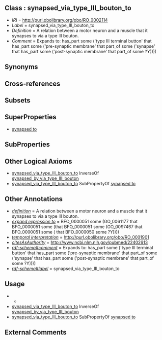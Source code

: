 
## Class : synapsed_via_type_III_bouton_to

 * *IRI* = http://purl.obolibrary.org/obo/RO_0002114
 * *Label* = synapsed_via_type_III_bouton_to
 * *Definition* = A relation between a motor neuron and a muscle that it synapses to via a type III bouton.
 * *Comment* = Expands to: has_part some ('type III terminal button' that has_part some ('pre-synaptic membrane' that part_of some ('synapse' that has_part some ('post-synaptic membrane' that part_of some ?Y))))

## Synonyms


## Cross-references


## Subsets


## SuperProperties

 * [synapsed to](../../RO/20/RO_0002120.md)

## SubProperties


## Other Logical Axioms

 * [synapsed_via_type_III_bouton_to](../../RO/14/RO_0002114.md) InverseOf [synapsed_by_via_type_III_bouton](../../RO/15/RO_0002115.md)
 * [synapsed_via_type_III_bouton_to](../../RO/14/RO_0002114.md) SubPropertyOf [synapsed to](../../RO/20/RO_0002120.md)

## Other Annotations

 * *[definition](../../IAO/15/IAO_0000115.md)* = A relation between a motor neuron and a muscle that it synapses to via a type III bouton.
 * *[expand expression to](../../IAO/24/IAO_0000424.md)* = BFO_0000051 some (GO_0061177 that BFO_0000051 some (that BFO_0000051 some (GO_0097467 that BFO_0000051 some ( that BFO_0000050 some ?Y))))
 * *[temporal interpretation](../../RO/00/RO_0001900.md)* = http://purl.obolibrary.org/obo/RO_0001901
 * *[citesAsAuthority](../../ty/citesAsAuthority.md)* = http://www.ncbi.nlm.nih.gov/pubmed/22402613
 * *[rdf-schema#comment](../../nt/rdf-schema#comment.md)* = Expands to: has_part some ('type III terminal button' that has_part some ('pre-synaptic membrane' that part_of some ('synapse' that has_part some ('post-synaptic membrane' that part_of some ?Y))))
 * *[rdf-schema#label](../../el/rdf-schema#label.md)* = synapsed_via_type_III_bouton_to

## Usage

 * -
 * [synapsed_via_type_III_bouton_to](../../RO/14/RO_0002114.md) InverseOf [synapsed_by_via_type_III_bouton](../../RO/15/RO_0002115.md)
 * [synapsed_via_type_III_bouton_to](../../RO/14/RO_0002114.md) SubPropertyOf [synapsed to](../../RO/20/RO_0002120.md)

## External Comments

